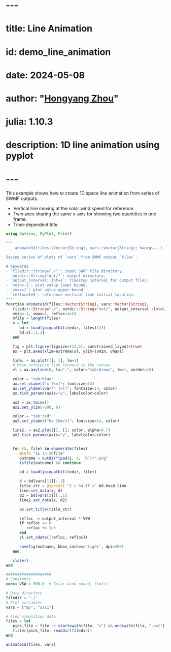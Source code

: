 # ---
# title: Line Animation
# id: demo_line_animation
# date: 2024-05-08
# author: "[Hongyang Zhou](https://github.com/henry2004y)"
# julia: 1.10.3
# description: 1D line animation using pyplot
# ---

This example shows how to create 1D space line animation from series of SWMF outputs.

* Vertical line moving at the solar wind speed for reference.
* Twin axes sharing the same x-axis for showing two quantities in one frame.
* Time-dependent title.

```julia
using Batsrus, PyPlot, Printf

"""
    animate1d(files::Vector{String}, vars::Vector{String}; kwargs...)

Saving series of plots of `vars` from SWMF output `files`.

# Keywords
- `filedir::String="./"`: input SWMF file directory.
- `outdir::String="out/"`: output directory.
- `output_interval::Int=1`: Timestep interval for output files.
- `vmin=-1`: plot value lower bound.
- `vmax=1`: plot value upper bound.
- `refloc=1e5`: reference vertical line initial location.
"""
function animate1d(files::Vector{String}, vars::Vector{String};
   filedir::String="./", outdir::String="out/", output_interval::Int=1,
   vmin=-1, vmax=1, refloc=1e5)
   nfile = length(files)
   x = let
      bd = load(joinpath(filedir, files[1]))
      bd.x[:,1,1]
   end

   fig = plt.figure(figsize=(12,5), constrained_layout=true)
   ax = plt.axes(xlim=extrema(x), ylim=(vmin, vmax))

   line, = ax.plot([], [], lw=1)
   # Move reference line forward in the canvas
   vl = ax.axvline(0, ls="-", color="tab:brown", lw=1, zorder=10)

   color = "tab:blue"
   ax.set_xlabel("x [km]"; fontsize=14)
   ax.set_ylabel(var*" [nT]"; fontsize=14, color)
   ax.tick_params(axis="y", labelcolor=color)

   ax2 = ax.twinx()
   ax2.set_ylim(-600, 0)

   color = "tab:red"
   ax2.set_ylabel("Ux [km/s]"; fontsize=14, color)

   line2, = ax2.plot([], []; color, alpha=0.7)
   ax2.tick_params(axis="y", labelcolor=color)


   for (i, file) in enumerate(files)
      @info "$i in $nfile"
      outname = outdir*lpad(i, 4, '0')*".png"
      isfile(outname) && continue

      bd = load(joinpath(filedir, file))

      d = bd[vars[1]][:,1]
      title_str = @sprintf "t = %4.1f s" bd.head.time
      line.set_data(x, d)
      d2 = bd[vars[2]][:,1]
      line2.set_data(x, d2)

      ax.set_title(title_str)

      refloc -= output_interval * VSW
      if refloc <= 0
         refloc += 1e5
      end
      vl.set_xdata([refloc, refloc])

      savefig(outname, bbox_inches="tight", dpi=200)
   end

   close()
end

####################
# Constants
const VSW = 500.0  # Solar wind speed, [km/s]

# Data directory
filedir = "./"
# Plot variables
vars = ["By", "uxs1"]

# Find simulation data
files = let
   pick_file = file -> startswith(file, "z") && endswith(file, ".out")
   filter(pick_file, readdir(filedir))
end

animate1d(files, vars)
```
